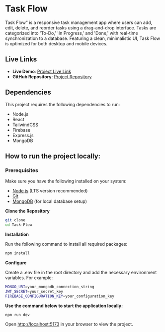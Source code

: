 # Task Flow

Task Flow" is a responsive task management app where users can add, edit, delete, and reorder tasks using a drag-and-drop interface. Tasks are categorized into 'To-Do,' 'In Progress,' and 'Done,' with real-time synchronization to a database. Featuring a clean, minimalistic UI, Task Flow is optimized for both desktop and mobile devices.

## Live Links

- **Live Demo**: [Project Live Link]()
- **GitHub Repository**: [Project Repository]()

## Dependencies

This project requires the following dependencies to run:

- Node.js
- React
- TailwindCSS
- Firebase
- Express.js
- MongoDB

## How to run the project locally:

### Prerequisites

Make sure you have the following installed on your system:

- [Node.js](https://nodejs.org/) (LTS version recommended)
- [Git](https://git-scm.com/)
- [MongoDB](https://www.mongodb.com/) (for local database setup)

**Clone the Repository**

```bash
git clone
cd Task-Flow
```

**Installation**

Run the following command to install all required packages:

```bash
npm install
```

**Configure**

Create a .env file in the root directory and add the necessary environment variables. For example:

```bash
MONGO_URI=your_mongodb_connection_string
JWT_SECRET=your_secret_key
FIREBASE_CONFIGURATION_KEY=your_configuration_key
```

**Use the command below to start the application locally:**

```bash
npm run dev
```

Open [http://localhost:5173](http://localhost:5173) in your browser to view the project.
